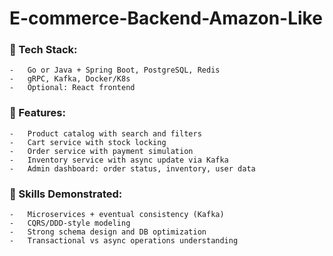 # E-commerce-Backend-Amazon-Like

### 🔧 Tech Stack:
	-	Go or Java + Spring Boot, PostgreSQL, Redis
	-	gRPC, Kafka, Docker/K8s
	-	Optional: React frontend

### 📌 Features:
	-	Product catalog with search and filters
	-	Cart service with stock locking
	-	Order service with payment simulation
	-	Inventory service with async update via Kafka
	-	Admin dashboard: order status, inventory, user data

### 💼 Skills Demonstrated:
	-	Microservices + eventual consistency (Kafka)
	-	CQRS/DDD-style modeling
	-	Strong schema design and DB optimization
	-	Transactional vs async operations understanding
